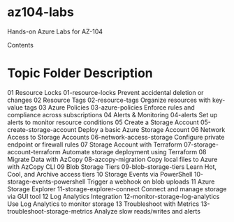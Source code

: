 # az104-labs
Hands-on Azure Labs for AZ-104

Contents
#	Topic	Folder	Description
01	Resource Locks	01-resource-locks	Prevent accidental deletion or changes
02	Resource Tags	02-resource-tags	Organize resources with key-value tags
03	Azure Policies	03-azure-policies	Enforce rules and compliance across subscriptions
04	Alerts & Monitoring	04-alerts	Set up alerts to monitor resource conditions
05	Create a Storage Account	05-create-storage-account	Deploy a basic Azure Storage Account
06	Network Access to Storage Accounts	06-network-access-storage	Configure private endpoint or firewall rules
07	Storage Account with Terraform	07-storage-account-terraform	Automate storage deployment using Terraform
08	Migrate Data with AzCopy	08-azcopy-migration	Copy local files to Azure with AzCopy CLI
09	Blob Storage Tiers	09-blob-storage-tiers	Learn Hot, Cool, and Archive access tiers
10	Storage Events via PowerShell	10-storage-events-powershell	Trigger a webhook on blob uploads
11	Azure Storage Explorer	11-storage-explorer-connect	Connect and manage storage via GUI tool
12	Log Analytics Integration	12-monitor-storage-log-analytics	Use Log Analytics to monitor storage
13	Troubleshoot with Metrics	13-troubleshoot-storage-metrics	Analyze slow reads/writes and alerts
